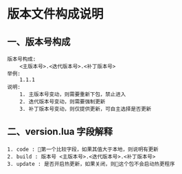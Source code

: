 # 版本文件构成说明

## 一、版本号构成
> 
    版本号构成: 
        <主版本号>.<迭代版本号>.<补丁版本号>
    举例: 
        1.1.1
    说明:
        1. 主版本号变动，则需要重新下包，禁止进入
        2. 迭代版本号变动，则需要强制更新
        3. 补丁版本号变动，则仅提供更新，可自主选择是否更新

## 二、version.lua 字段解释

    1. code : 第一个比较字段，如果其值大于本地，则说明有更新
    2. build : 版本号 <主版本号>.<迭代版本号>.<补丁版本号>
    3. update : 是否开启热更新，如果关闭，则这个包不会启动热更程序
